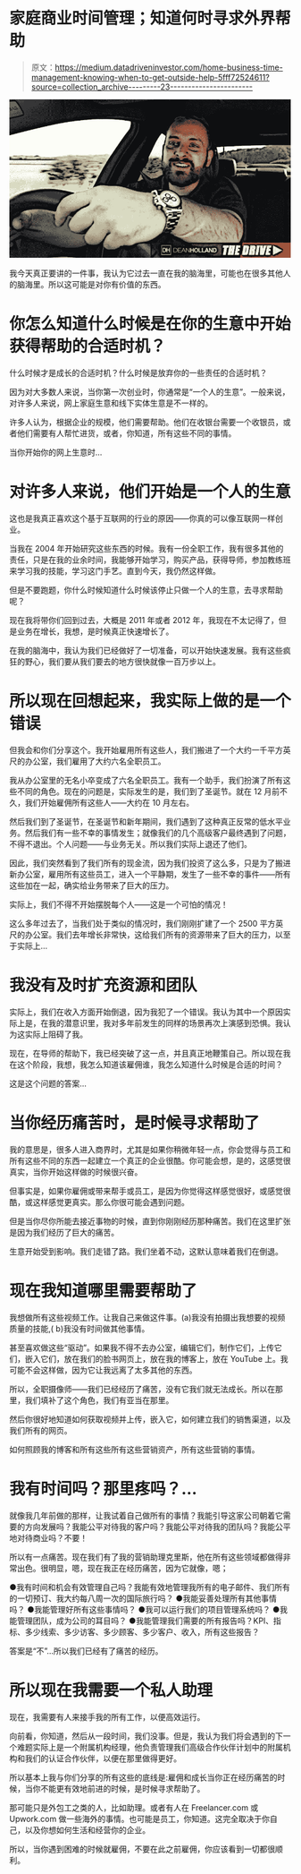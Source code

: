 # 家庭商业时间管理；知道何时寻求外界帮助

> 原文：<https://medium.datadriveninvestor.com/home-business-time-management-knowing-when-to-get-outside-help-5fff72524611?source=collection_archive---------23----------------------->

![](img/e906447e34d04ec03bfdc8ce4abf7ba0.png)

我今天真正要讲的一件事，我认为它过去一直在我的脑海里，可能也在很多其他人的脑海里。所以这可能是对你有价值的东西。

# 你怎么知道什么时候是在你的生意中开始获得帮助的合适时机？

什么时候才是成长的合适时机？什么时候是放弃你的一些责任的合适时机？

因为对大多数人来说，当你第一次创业时，你通常是“一个人的生意”。一般来说，对许多人来说，网上家庭生意和线下实体生意是不一样的。

许多人认为，根据企业的规模，他们需要帮助。他们在收银台需要一个收银员，或者他们需要有人帮忙进货，或者，你知道，所有这些不同的事情。

当你开始你的网上生意时…

# 对许多人来说，他们开始是一个人的生意

这也是我真正喜欢这个基于互联网的行业的原因——你真的可以像互联网一样创业。

当我在 2004 年开始研究这些东西的时候。我有一份全职工作，我有很多其他的责任，只是在我的业余时间，我能够开始学习，购买产品，获得导师，参加教练班来学习我的技能，学习这门手艺。直到今天，我仍然这样做。

但是不要跑题，你什么时候知道什么时候该停止只做一个人的生意，去寻求帮助呢？

现在我将带你们回到过去，大概是 2011 年或者 2012 年，我现在不太记得了，但是业务在增长，我想，是时候真正快速增长了。

在我的脑海中，我认为我们已经做好了一切准备，可以开始快速发展。我有这些疯狂的野心，我们要从我们要去的地方很快就像一百万步以上。

# 所以现在回想起来，我实际上做的是一个错误

但我会和你们分享这个。我开始雇用所有这些人，我们搬进了一个大约一千平方英尺的办公室，我们雇用了大约六名全职员工。

我从办公室里的无名小卒变成了六名全职员工。我有一个助手，我们扮演了所有这些不同的角色。现在的问题是，实际发生的是，我们到了圣诞节。就在 12 月前不久，我们开始雇佣所有这些人——大约在 10 月左右。

然后我们到了圣诞节，在圣诞节和新年期间，我们遇到了这种真正反常的低水平业务。然后我们有一些不幸的事情发生；就像我们的几个高级客户最终遇到了问题，不得不退出。个人问题——与业务无关。所以我们实际上退还了他们。

因此，我们突然看到了我们所有的现金流，因为我们投资了这么多，只是为了搬进新办公室，雇用所有这些员工，进入一个平静期，发生了一些不幸的事件——所有这些加在一起，确实给业务带来了巨大的压力。

实际上，我们不得不开始摆脱每个人——这是一个可怕的情况！

这么多年过去了，当我们处于类似的情况时，我们刚刚扩建了一个 2500 平方英尺的办公室。我们去年增长非常快，这给我们所有的资源带来了巨大的压力，以至于实际上…

# 我没有及时扩充资源和团队

实际上，我们在收入方面开始倒退，因为我犯了一个错误。我认为其中一个原因实际上是，在我的潜意识里，我对多年前发生的同样的场景再次上演感到恐惧。我认为这实际上阻碍了我。

现在，在导师的帮助下，我已经突破了这一点，并且真正地鞭策自己。所以现在我在这个阶段，我想，我怎么知道该雇佣谁，我怎么知道什么时候是合适的时间？

这是这个问题的答案…

# 当你经历痛苦时，是时候寻求帮助了

我的意思是，很多人进入商界时，尤其是如果你稍微年轻一点，你会觉得与员工和所有这些不同的东西一起建立一个真正的企业很酷。你可能会想，是的，这感觉很真实，当你开始这样做的时候很兴奋。

但事实是，如果你雇佣或带来帮手或员工，是因为你觉得这样感觉很好，或感觉很酷，或这样感觉更真实。那么你很可能会遇到问题。

但是当你尽你所能去接近事物的时候，直到你刚刚经历那种痛苦。我们在这里扩张是因为我们经历了巨大的痛苦。

生意开始受到影响。我们走错了路。我们坐着不动，这默认意味着我们在倒退。

# 现在我知道哪里需要帮助了

我想做所有这些视频工作。让我自己来做这件事。(a)我没有拍摄出我想要的视频质量的技能,( b)我没有时间做其他事情。

甚至喜欢做这些“驱动”。如果我不得不去办公室，编辑它们，制作它们，上传它们，嵌入它们，放在我们的脸书网页上，放在我的博客上，放在 YouTube 上。我可能不会这样做，因为它让我远离了太多其他的东西。

所以，全职摄像师——我们已经经历了痛苦，没有它我们就无法成长。所以在那里，我们填补了这个角色，我们有亚当在那里。

然后你很好地知道如何获取视频并上传，嵌入它，如何建立我们的销售渠道，以及我们所有的网页。

如何照顾我的博客和所有这些所有这些营销资产，所有这些营销的事情。

# 我有时间吗？那里疼吗？…

就像我几年前做的那样，让我试着自己做所有的事情？我能引导这家公司朝着它需要的方向发展吗？我能公平对待我的客户吗？我能公平对待我的团队吗？我能公平地对待商业吗？不要！

所以有一点痛苦。现在我们有了我的营销助理克里斯，他在所有这些领域都做得非常出色。很明显，嗯，现在我正在经历痛苦，因为它就像，嗯；

●我有时间和机会有效管理自己吗？我能有效地管理我所有的电子邮件、我们所有的一切预订、我大约每八周一次的国际旅行吗？
●我能妥善处理所有其他事情吗？
●我能管理好所有这些事情吗？
●我可以运行我们的项目管理系统吗？
●我能管理团队，成为公司的耳目吗？
●我能管理我们需要的所有报告吗？KPI、指标、多少线索、多少访客、多少顾客、多少客户、收入，所有这些报告？

答案是“不”…所以我们已经有了痛苦的经历。

# 所以现在我需要一个私人助理

现在，我需要有人来接手我的所有工作，以便高效运行。

向前看，你知道，然后从一段时间，我们没事。但是，我认为我们将会遇到的下一个难题实际上是一个附属机构经理，他负责管理我们高级合作伙伴计划中的附属机构和我们的认证合作伙伴，以便在那里做得更好。

所以基本上我与你们分享的所有这些的底线是:雇佣和成长当你正在经历痛苦的时候，当你不能更有效地前进的时候，是时候寻求帮助了。

那可能只是外包工之类的人，比如助理。或者有人在 Freelancer.com 或 Upwork.com 做一些海外的事情。也可能是员工，你知道。这完全取决于你自己，以及你想如何生活和经营你的企业。

所以，当你遇到困难的时候就雇佣，不要在此之前雇佣，你应该看到一切都很顺利。